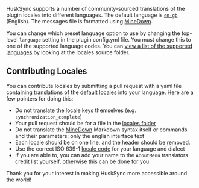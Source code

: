 HuskSync supports a number of community-sourced translations of the plugin locales into different languages. The default language is [`en-gb`](https://github.com/WiIIiam278/HuskSync/blob/master/common/src/main/resources/locales/en-gb.yml) (English). The messages file is formatted using [MineDown](https://github.com/Phoenix616/MineDown).

You can change which preset language option to use by changing the top-level `language` setting in the plugin config.yml file. You must change this to one of the supported language codes. You can [view a list of the supported languages](https://github.com/WiIIiam278/HuskSync/tree/master/common/src/main/resources/locales) by looking at the locales source folder.

## Contributing Locales
You can contribute locales by submitting a pull request with a yaml file containing translations of the [default locales](https://github.com/WiIIiam278/HuskSync/blob/master/common/src/main/resources/locales/en-gb.yml) into your language. Here are a few pointers for doing this: 
* Do not translate the locale keys themselves (e.g. `synchronization_complete`)
* Your pull request should be for a file in the [locales folder](https://github.com/WiIIiam278/HuskSync/tree/master/common/src/main/resources/locales)
* Do not translate the [MineDown](https://github.com/Phoenix616/MineDown) Markdown syntax itself or commands and their parameters; only the english interface text
* Each locale should be on one line, and the header should be removed.
* Use the correct ISO 639-1 [locale code](https://en.wikipedia.org/wiki/List_of_ISO_639-1_codes) for your language and dialect
* If you are able to, you can add your name to the `AboutMenu` translators credit list yourself, otherwise this can be done for you

Thank you for your interest in making HuskSync more accessible around the world!